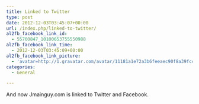```yaml
---
title: Linked to Twitter
type: post
date: 2012-12-03T03:45:07+00:00
url: /index.php/linked-to-twitter/
al2fb_facebook_link_id:
  - 55700847_10100653755550988
al2fb_facebook_link_time:
  - 2012-12-03T03:45:09+00:00
al2fb_facebook_link_picture:
  - 'avatar=http://1.gravatar.com/avatar/11181a1e72a3b6feeaec90f8a39fcc2f?s=96&amp;d=http%3A%2F%2F1.gravatar.com%2Favatar%2Fad516503a11cd5ca435acc9bb6523536%3Fs%3D96&amp;r=G'
categories:
  - General

---
```

And now Jmainguy.com is linked to Twitter and Facebook.